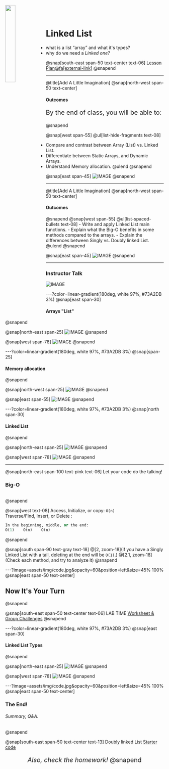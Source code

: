 <a target="_blank" href="https://www.makeschool.com/"><img src="logo-grey.png" width = "25%" align="left"></a>
<br><br>
# Linked List
- what is a list “array” and what it's types?
- why do we need a _Linked one?_

@snap[south-east span-50 text-center text-06]
[Lesson Plan@fa[external-link]]()
@snapend

---
@title[Add A Little Imagination]
@snap[north-west span-50 text-center]
#### Outcomes
<p align="left" style="font-size:8px"></p>
<p align="left" style="font-size:20px"> By the end of class, you will be able to:</p>
@snapend

@snap[west span-55]
@ul[list-hide-fragments text-08]
- Compare and contrast between Array (List) vs. Linked List.
- Differentiate between Static Arrays, and Dynamic Arrays.
- Understand Memory allocation.
@ulend
@snapend

@snap[east span-45]
![IMAGE](assets/img/conference.png)
@snapend

---
@title[Add A Little Imagination]
@snap[north-west span-50 text-center]
#### Outcomes
<p align="left" style="font-size:11px"></p>
@snapend
@snap[west span-55]
@ul[list-spaced-bullets text-08]
- Write and apply Linked List main functions.
- Explain what the Big-O benefits in some methods compared to the arrays.
- Explain the differences between Singly vs. Doubly linked List. 
@ulend
@snapend

@snap[east span-45]
![IMAGE](assets/img/conference.png)
@snapend

---
### Instructor Talk
![IMAGE](assets/img/presentation.png)

---?color=linear-gradient(180deg, white 97%, #73A2DB 3%)
@snap[east span-30]
#### Arrays "List"
@snapend

@snap[north-east span-25]
![IMAGE](assets/img/presentation.png)
@snapend

@snap[west span-78]
![IMAGE](assets/img/Arrays-List)
@snapend

---?color=linear-gradient(180deg, white 97%, #73A2DB 3%)
@snap[span-25]
#### Memory allocation
@snapend

@snap[north-west span-25]
![IMAGE](assets/img/presentation.png)
@snapend

@snap[east span-55]
![IMAGE](assets/img/Memory%20allocation)
@snapend

---?color=linear-gradient(180deg, white 97%, #73A2DB 3%)
@snap[north span-30]
#### Linked List
@snapend

@snap[north-east span-25]
![IMAGE](assets/img/presentation.png)
@snapend

@snap[west span-78]
![IMAGE](assets/img/SinglyLL.png)
@snapend


---
@snap[north-east span-100 text-pink text-06]
Let your code do the talking!
### Big-O
<h6 align="left"></h6>
@snapend

@snap[west text-08]
Access, Initialize, or copy: `O(n)`
<br>
Traverse/Find, Insert, or Delete :
<br>

```python zoom-18
In the beginning, middle, or the end:
O(1)    O(n)    O(n)
```
@snapend

@snap[south span-90 text-gray text-18]
@[2, zoom-18](if you have a Singly Linked List with a tail, deleting at the end will be `O(1)`.)
@[2.1, zoom-18](Check each method, and try to analyze it)
@snapend


---?image=assets/img/code.jpg&opacity=60&position=left&size=45% 100%
@snap[east span-50 text-center]
## Now It's **Your** Turn
@snapend

@snap[south-east span-50 text-center text-06]
LAB TIME
<a target="_blank" href="https://khalido394.github.io/Linked-List-20min_Lesson/">Worksheet & Group Challenges</a>
@snapend


---?color=linear-gradient(180deg, white 97%, #73A2DB 3%)
@snap[east span-30]
#### Linked List Types
@snapend

@snap[north-east span-25]
![IMAGE](assets/img/presentation.png)
@snapend

@snap[west span-78]
![IMAGE](assets/img/LinkedList)
@snapend

---?image=assets/img/code.jpg&opacity=60&position=left&size=45% 100%
@snap[east span-50 text-center]
### The End! 
###### Summary, Q&A.
@snapend

@snap[south-east span-50 text-center text-13]
Doubly linked List
<a target="_blank" href="https://khalido394.github.io/Linked-List-20min_Lesson/#singly-vs-doubly-linked-list"> Starter code </a></p>
<p align="center" style="font-size:20px"><em>Also, check the homework!</em>
@snapend

